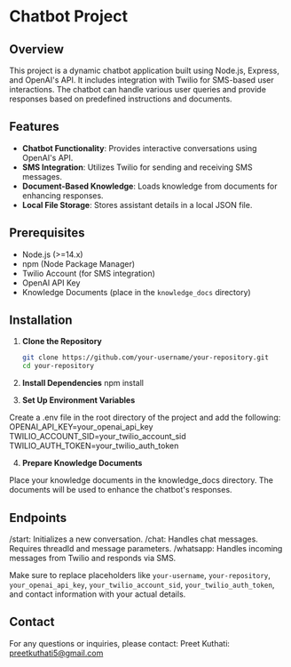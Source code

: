 # Chatbot Project

## Overview

This project is a dynamic chatbot application built using Node.js, Express, and OpenAI's API. It includes integration with Twilio for SMS-based user interactions. The chatbot can handle various user queries and provide responses based on predefined instructions and documents.

## Features

- **Chatbot Functionality**: Provides interactive conversations using OpenAI's API.
- **SMS Integration**: Utilizes Twilio for sending and receiving SMS messages.
- **Document-Based Knowledge**: Loads knowledge from documents for enhancing responses.
- **Local File Storage**: Stores assistant details in a local JSON file.

## Prerequisites

- Node.js (>=14.x)
- npm (Node Package Manager)
- Twilio Account (for SMS integration)
- OpenAI API Key
- Knowledge Documents (place in the `knowledge_docs` directory)

## Installation

1. **Clone the Repository**
   ```bash
   git clone https://github.com/your-username/your-repository.git
   cd your-repository
   
2. **Install Dependencies**
   npm install

3. **Set Up Environment Variables**

  Create a .env file in the root directory of the project and add the following:
    OPENAI_API_KEY=your_openai_api_key
    TWILIO_ACCOUNT_SID=your_twilio_account_sid
    TWILIO_AUTH_TOKEN=your_twilio_auth_token

4. **Prepare Knowledge Documents**
   
  Place your knowledge documents in the knowledge_docs directory. The documents will be used to enhance the chatbot's responses.


## Endpoints

/start: Initializes a new conversation.
/chat: Handles chat messages. Requires threadId and message parameters.
/whatsapp: Handles incoming messages from Twilio and responds via SMS.


Make sure to replace placeholders like `your-username`, `your-repository`, `your_openai_api_key`, `your_twilio_account_sid`, `your_twilio_auth_token`, and contact information with your actual details.


## Contact
For any questions or inquiries, please contact:
Preet Kuthati: preetkuthati5@gmail.com


